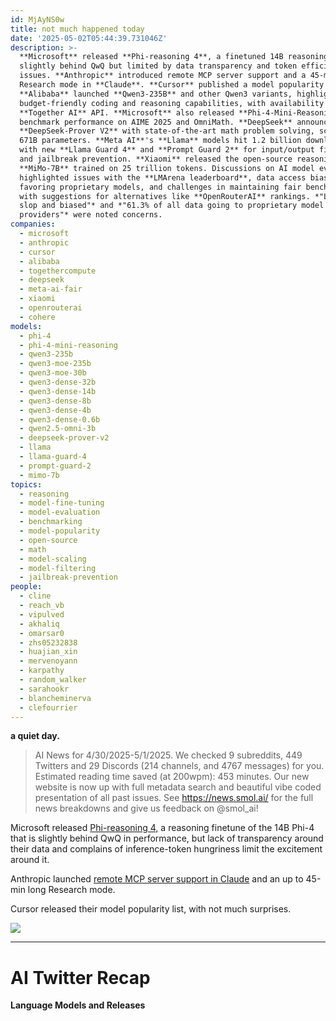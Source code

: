 ```yaml
---
id: MjAyNS0w
title: not much happened today
date: '2025-05-02T05:44:39.731046Z'
description: >-
  **Microsoft** released **Phi-reasoning 4**, a finetuned 14B reasoning model
  slightly behind QwQ but limited by data transparency and token efficiency
  issues. **Anthropic** introduced remote MCP server support and a 45-minute
  Research mode in **Claude**. **Cursor** published a model popularity list.
  **Alibaba** launched **Qwen3-235B** and other Qwen3 variants, highlighting
  budget-friendly coding and reasoning capabilities, with availability on
  **Together AI** API. **Microsoft** also released **Phi-4-Mini-Reasoning** with
  benchmark performance on AIME 2025 and OmniMath. **DeepSeek** announced
  **DeepSeek-Prover V2** with state-of-the-art math problem solving, scaling to
  671B parameters. **Meta AI**'s **Llama** models hit 1.2 billion downloads,
  with new **Llama Guard 4** and **Prompt Guard 2** for input/output filtering
  and jailbreak prevention. **Xiaomi** released the open-source reasoning model
  **MiMo-7B** trained on 25 trillion tokens. Discussions on AI model evaluation
  highlighted issues with the **LMArena leaderboard**, data access biases
  favoring proprietary models, and challenges in maintaining fair benchmarking,
  with suggestions for alternatives like **OpenRouterAI** rankings. *"LMArena
  slop and biased"* and *"61.3% of all data going to proprietary model
  providers"* were noted concerns.
companies:
  - microsoft
  - anthropic
  - cursor
  - alibaba
  - togethercompute
  - deepseek
  - meta-ai-fair
  - xiaomi
  - openrouterai
  - cohere
models:
  - phi-4
  - phi-4-mini-reasoning
  - qwen3-235b
  - qwen3-moe-235b
  - qwen3-moe-30b
  - qwen3-dense-32b
  - qwen3-dense-14b
  - qwen3-dense-8b
  - qwen3-dense-4b
  - qwen3-dense-0.6b
  - qwen2.5-omni-3b
  - deepseek-prover-v2
  - llama
  - llama-guard-4
  - prompt-guard-2
  - mimo-7b
topics:
  - reasoning
  - model-fine-tuning
  - model-evaluation
  - benchmarking
  - model-popularity
  - open-source
  - math
  - model-scaling
  - model-filtering
  - jailbreak-prevention
people:
  - cline
  - reach_vb
  - vipulved
  - akhaliq
  - omarsar0
  - zhs05232838
  - huajian_xin
  - mervenoyann
  - karpathy
  - random_walker
  - sarahookr
  - blancheminerva
  - clefourrier
---
```




**a quiet day.**

> AI News for 4/30/2025-5/1/2025. We checked 9 subreddits, 449 Twitters and 29 Discords (214 channels, and 4767 messages) for you. Estimated reading time saved (at 200wpm): 453 minutes. Our new website is now up with full metadata search and beautiful vibe coded presentation of all past issues. See https://news.smol.ai/ for the full news breakdowns and give us feedback on @smol_ai!
> 

Microsoft released [Phi-reasoning 4,](https://www.reddit.com/r/LocalLLaMA/comments/1kbvwsc/microsoft_just_released_phi_4_reasoning_14b/) a reasoning finetune of the 14B Phi-4 that is slightly behind QwQ in performance, but lack of transparency around their data and complains of inference-token hungriness limit the excitement around it.

Anthropic launched [remote MCP server support in Claude](https://news.ycombinator.com/item?id=43859536) and an up to 45-min long Research mode.

Cursor released their model popularity list, with not much surprises.

![](https://resend-attachments.s3.amazonaws.com/hM6qEzvvHIVmVdX)

---

# AI Twitter Recap

**Language Models and Releases**
